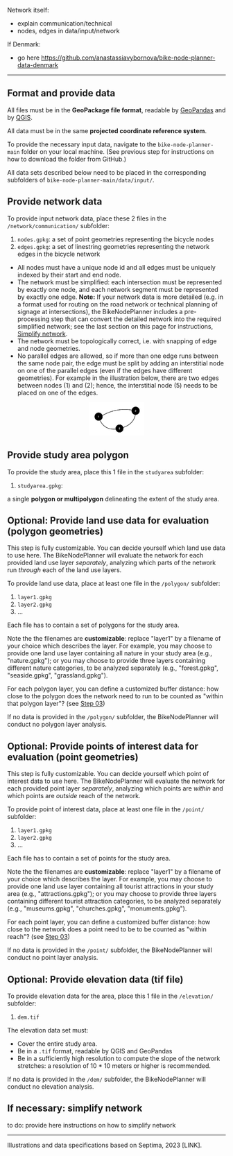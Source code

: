 Network itself:
* explain communication/technical
* nodes, edges in data/input/network

If Denmark:
* go here https://github.com/anastassiavybornova/bike-node-planner-data-denmark 


***

## Format and provide data

All files must be in the **GeoPackage file format**, readable by [GeoPandas](https://geopandas.org/en/stable/docs/user_guide/io.html) and by [QGIS](https://docs.qgis.org/3.28/en/docs/user_manual/managing_data_source/opening_data.html). 

All data must be in the same **projected coordinate reference system**.

To provide the necessary input data, navigate to the `bike-node-planner-main` folder on your local machine. (See previous step for instructions on how to download the folder from GitHub.) 

All data sets described below need to be placed in the corresponding subfolders of `bike-node-planner-main/data/input/`.

## Provide network data

To provide input network data, place these 2 files in the `/network/communication/` subfolder:

1. `nodes.gpkg`: a set of point geometries representing the bicycle nodes 
2. `edges.gpkg`: a set of linestring geometries representing the network edges in the bicycle network

* All nodes must have a unique node id and all edges must be uniquely indexed by their start and end node. 
* The network must be simplified: each intersection must be represented by exactly one node, and each network segment must be represented by exactly one edge. **Note:** If your network data is more detailed (e.g. in a format used for routing on the road network or technical planning of signage at intersections), the BikeNodePlanner includes a pre-processing step that can convert the detailed network into the required simplified network; see the last section on this page for instructions, [Simplify network](/docs/step02_prepare_data.md#if-necessary-simplify-network). 
* The network must be topologically correct, i.e. with snapping of edge and node geometries. 
* No parallel edges are allowed, so if more than one edge runs between the same node pair, the edge must be split by adding an interstitial node on one of the parallel edges (even if the edges have different geometries). For example in the illustration below, there are two edges between nodes (1) and (2); hence, the interstitial node (5) needs to be placed on one of the edges.

<p align="center"><img alt="Illustration of interstitial node" src="/img/inter_node.png" width=25%></p>

## Provide study area polygon

To provide the study area, place this 1 file in the `studyarea` subfolder:

1. `studyarea.gpkg`: 

a single **polygon or multipolygon** delineating the extent of the study area.  

## Optional: Provide land use data for evaluation (polygon geometries)

This step is fully customizable. You can decide yourself which land use data to use here. The BikeNodePlanner will evaluate the network for each provided land use layer _separately_, analyzing which parts of the network run _through_ each of the land use layers. 

To provide land use data, place at least one file in the `/polygon/` subfolder:

1. `layer1.gpkg`
2. `layer2.gpkg`
3. ...

Each file has to contain a set of polygons for the study area.

Note the the filenames are **customizable**: replace "layer1" by a filename of your choice which describes the layer. For example, you may choose to provide one land use layer containing all nature in your study area (e.g., "nature.gpkg"); or you may choose to provide three layers containing different nature categories, to be analyzed separately (e.g., "forest.gpkg", "seaside.gpkg", "grassland.gpkg"). 

For each polygon layer, you can define a customized buffer distance: how close to the polygon does the network need to run to be counted as "within that polygon layer"? (see [Step 03](/docs/step03_customize_settings.md))

If no data is provided in the `/polygon/` subfolder, the BikeNodePlanner will conduct no polygon layer analysis.

## Optional: Provide points of interest data for evaluation (point geometries)

This step is fully customizable. You can decide yourself which point of interest data to use here. The BikeNodePlanner will evaluate the network for each provided point layer _separately_, analyzing which points are _within_ and which points are _outside_ reach of the network. 

To provide point of interest data, place at least one file in the `/point/` subfolder:

1. `layer1.gpkg`
2. `layer2.gpkg`
3. ...

Each file has to contain a set of points for the study area.

Note the the filenames are **customizable**: replace "layer1" by a filename of your choice which describes the layer. For example, you may choose to provide one land use layer containing all tourist attractions in your study area (e.g., "attractions.gpkg"); or you may choose to provide three layers containing different tourist attraction categories, to be analyzed separately (e.g., "museums.gpkg", "churches.gpkg", "monuments.gpkg"). 

For each point layer, you can define a customized buffer distance: how close to the network does a point need to be to be counted as "within reach"? (see [Step 03](/docs/step03_customize_settings.md))

If no data is provided in the `/point/` subfolder, the BikeNodePlanner will conduct no point layer analysis.

## Optional: Provide elevation data (tif file)

To provide elevation data for the area, place this 1 file in the `/elevation/` subfolder:

1. `dem.tif`

The elevation data set must:

* Cover the entire study area.
* Be in a `.tif` format, readable by QGIS and GeoPandas
* Be in a sufficiently high resolution to compute the slope of the network stretches: a resolution of 10 * 10 meters or higher is recommended.

If no data is provided in the `/dem/` subfolder, the BikeNodePlanner will conduct no elevation analysis.

## If necessary: simplify network

to do: provide here instructions on how to simplify network

***

Illustrations and data specifications based on Septima, 2023 [LINK].